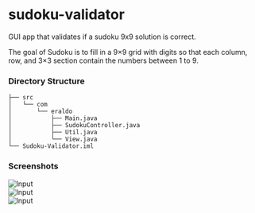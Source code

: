 # sudoku-validator
GUI app that validates if a sudoku 9x9 solution is correct.

The goal of Sudoku is to fill in a 9×9 grid with digits so that each column, row, and 3×3 section contain the numbers between 1 to 9.


### Directory Structure
```├── README.md
├── src
│   └── com
│       └── eraldo
│           ├── Main.java
│           ├── SudokuController.java
│           ├── Util.java
│           └── View.java
└── Sudoku-Validator.iml

```

### Screenshots

![Input](http://i63.tinypic.com/zjtgs2.png)  
![Input](http://i68.tinypic.com/2arhcg.png)  
![Input](http://i67.tinypic.com/2dijf6f.png)  
